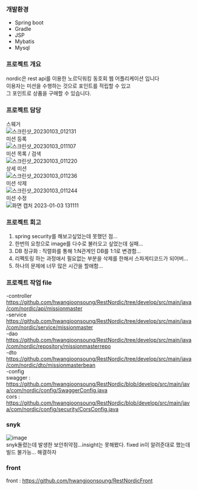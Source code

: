 ### 개발환경
- Spring boot
- Gradle
- JSP
- Mybatis
- Mysql
</p>

### <p><b>프로젝트 개요</b>
nordic은 rest api를 이용한 노르딕워킹 동호회 웹 어플리케이션 입니다<br>
이용자는 미션을 수행하는 것으로 포인트를 적립할 수 있고 <br>
그 포인트로 상품을 구매할 수 있습니다.<br>

### <p><b>프로젝트 담당</b>
스웨거<br>
![스크린샷_20230103_012131](https://user-images.githubusercontent.com/103257619/210304675-8ad9089f-6bb0-44c5-a15f-db93a55dee06.png)<br>
미션 등록<br>
![스크린샷_20230103_011107](https://user-images.githubusercontent.com/103257619/210304462-8de71d3a-3310-4955-bd13-048bdbcaa3ab.png)<br>
미션 목록 / 검색<br>
![스크린샷_20230103_011220](https://user-images.githubusercontent.com/103257619/210304509-904805d3-fe66-477d-904b-e0d87ffa4760.png)<br>
상세 미션<br>
![스크린샷_20230103_011236](https://user-images.githubusercontent.com/103257619/210304634-42b48866-9587-4ec8-ad0f-f035db251c6c.png)<br>
미션 삭제<br>
![스크린샷_20230103_011244](https://user-images.githubusercontent.com/103257619/210304636-4ecff629-6738-4f55-a84c-5f9ac16cac46.png)<br>
미션 수정<br>
![화면 캡처 2023-01-03 131111](https://user-images.githubusercontent.com/103257619/210304645-23edf965-b44d-43c5-8e23-0c6ca9ba5b3a.png)<br>

### <p><b>프로젝트 회고</b>
1. spring security를 해보고싶었는데 못했던 점...<br>
2. 한번의 요청으로 image를 다수로 불러오고 싶었는데 실패...<br>
3. DB 정규화 : 직렬화를 통해 1:N관계인 DB를 1:1로 변경함...<br>
4. 리펙토링 하는 과정애서 필요없는 부분을 삭제를 한해서 스파게티코드가 되어버...<br>
5. 하나의 문제에 너무 많은 시간을 할애함...<br>

### <p><b>프로젝트 작업 file</b>
-controller<br>
https://github.com/hwangjoonsoung/RestNordic/tree/develop/src/main/java/com/nordic/api/missionmaster<br>
-service<br>
https://github.com/hwangjoonsoung/RestNordic/tree/develop/src/main/java/com/nordic/service/missionmaster<br>
-dao<br>
https://github.com/hwangjoonsoung/RestNordic/tree/develop/src/main/java/com/nordic/repository/missionmasterrepo<br>
-dto<br>
https://github.com/hwangjoonsoung/RestNordic/tree/develop/src/main/java/com/nordic/dto/missionmasterbean<br>
-config<br>
swagger : https://github.com/hwangjoonsoung/RestNordic/blob/develop/src/main/java/com/nordic/config/SwaggerConfig.java<br>
cors : https://github.com/hwangjoonsoung/RestNordic/blob/develop/src/main/java/com/nordic/config/security/CorsConfig.java<br>

### <p><b>snyk</b>
![image](https://user-images.githubusercontent.com/103257619/207895324-aea6a020-1e23-4ba5-b4da-d672a45b4d7c.png)  
snyk돌렸는데 발생한 보안취약점...insight는 못해봤다. fixed in이 알려준대로 했는데 빌드 불가능... 해결하자

### <p><b>front</b>
front : https://github.com/hwangjoonsoung/RestNordicFront  
